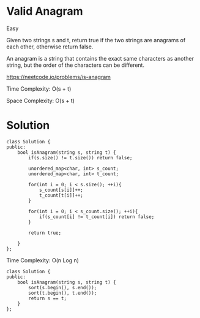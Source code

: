 # Valid Anagram
Easy

Given two strings s and t, return true if the two strings are anagrams of each other, otherwise return false.

An anagram is a string that contains the exact same characters as another string, but the order of the characters can be different.

https://neetcode.io/problems/is-anagram

Time Complexity: O(s + t)

Space Complexity: O(s + t)

# Solution
```
class Solution {
public:
    bool isAnagram(string s, string t) {
        if(s.size() != t.size()) return false;

        unordered_map<char, int> s_count;
        unordered_map<char, int> t_count;

        for(int i = 0; i < s.size(); ++i){
            s_count[s[i]]++;
            t_count[t[i]]++;
        }

        for(int i = 0; i < s_count.size(); ++i){
            if(s_count[i] != t_count[i]) return false;
        }

        return true;

    }
};
```

Time Complexity: O(n Log n)

```
class Solution {
public:
    bool isAnagram(string s, string t) {
        sort(s.begin(), s.end());
        sort(t.begin(), t.end());
        return s == t;
    }
};
```